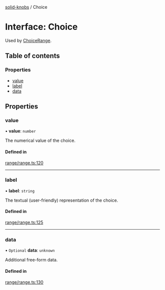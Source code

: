 [solid-knobs](../README.md) / Choice

# Interface: Choice

Used by [ChoiceRange](ChoiceRange.md).

## Table of contents

### Properties

- [value](Choice.md#value)
- [label](Choice.md#label)
- [data](Choice.md#data)

## Properties

### value

• **value**: `number`

The numerical value of the choice.

#### Defined in

[range/range.ts:120](https://github.com/tahti-studio/solid-parameter-controls/blob/20a2445/src/range/range.ts#L120)

___

### label

• **label**: `string`

The textual (user-friendly) representation of the choice.

#### Defined in

[range/range.ts:125](https://github.com/tahti-studio/solid-parameter-controls/blob/20a2445/src/range/range.ts#L125)

___

### data

• `Optional` **data**: `unknown`

Additional free-form data.

#### Defined in

[range/range.ts:130](https://github.com/tahti-studio/solid-parameter-controls/blob/20a2445/src/range/range.ts#L130)
